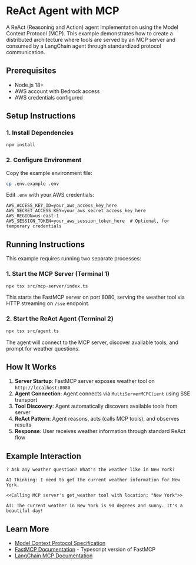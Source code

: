 # ReAct Agent with MCP

A ReAct (Reasoning and Action) agent implementation using the Model Context Protocol (MCP). This example demonstrates how to create a distributed architecture where tools are served by an MCP server and consumed by a LangChain agent through standardized protocol communication.

## Prerequisites

- Node.js 18+
- AWS account with Bedrock access
- AWS credentials configured

## Setup Instructions

### 1. Install Dependencies

```bash
npm install
```

### 2. Configure Environment

Copy the example environment file:

```bash
cp .env.example .env
```

Edit `.env` with your AWS credentials:

```env
AWS_ACCESS_KEY_ID=your_aws_access_key_here
AWS_SECRET_ACCESS_KEY=your_aws_secret_access_key_here
AWS_REGION=us-east-1
AWS_SESSION_TOKEN=your_aws_session_token_here  # Optional, for temporary credentials
```

## Running Instructions

This example requires running two separate processes:

### 1. Start the MCP Server (Terminal 1)

```bash
npx tsx src/mcp-server/index.ts
```

This starts the FastMCP server on port 8080, serving the weather tool via HTTP streaming on `/sse` endpoint.

### 2. Start the ReAct Agent (Terminal 2)

```bash
npx tsx src/agent.ts
```

The agent will connect to the MCP server, discover available tools, and prompt for weather questions.

## How It Works

1. **Server Startup**: FastMCP server exposes weather tool on `http://localhost:8080`
2. **Agent Connection**: Agent connects via `MultiServerMCPClient` using SSE transport
3. **Tool Discovery**: Agent automatically discovers available tools from server
4. **ReAct Pattern**: Agent reasons, acts (calls MCP tools), and observes results
5. **Response**: User receives weather information through standard ReAct flow

## Example Interaction

```
? Ask any weather question? What's the weather like in New York?

AI Thinking: I need to get the current weather information for New York.

<<Calling MCP server's get_weather tool with location: "New York">>

AI: The current weather in New York is 90 degrees and sunny. It's a beautiful day!
```

## Learn More

- [Model Context Protocol Specification](https://spec.modelcontextprotocol.io/)
- [FastMCP Documentation](https://github.com/punkpeye/fastmcp) - Typescript version of FastMCP
- [LangChain MCP Documentation](https://docs.langchain.com/oss/javascript/langchain/mcp)
